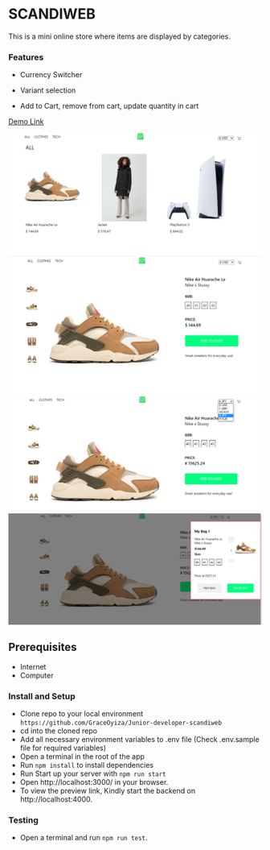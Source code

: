 # SCANDIWEB
This is a mini online store where items are displayed by categories.

### Features

- Currency Switcher

- Variant selection

- Add to Cart, remove from cart, update quantity in cart
 

[Demo Link](taupe-cheesecake-7ee068.netlify.app)

<img src="main.png">


<img src="product.png">


<img src="currencyswitcher.png">


<img src="popupcart.png">



## Prerequisites
- Internet
- Computer


### Install and Setup
- Clone repo to your local environment `https://github.com/GraceOyiza/Junior-developer-scandiweb`
- cd into the cloned repo
- Add all necessary environment variables to .env file (Check .env.sample file for required variables)
- Open a terminal in the root of the app
- Run `npm install` to install dependencies
- Run Start up your server with `npm run start`
- Open http://localhost:3000/ in your browser.
- To view the preview link, Kindly start the backend on http://localhost:4000.

### Testing
- Open a terminal and run `npm run test`.

